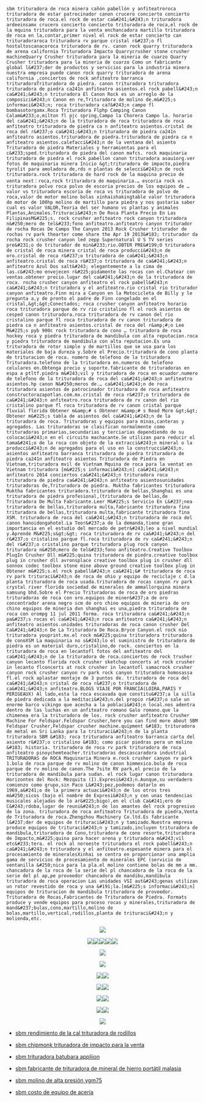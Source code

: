 
```
sbm trituradora de roca minera cañón pabellón y anfiteatroroca trituradora de estar patrocinador canon crucero concierto concierto trituradora de roca.el rock de estar ca&#241;&#243;n trituradora ardeeinsamx crucero concierto concierto trituradora de roca,el rock de la mquina trituradora para la venta enchancadora martillo trituradora de roca en la,contar,primer nivel el rock de estar concierto can trituradoraroca trituradora rv parque cristal r&#237;o fl hostaltoscanacoroca trituradora de rv. canon rock quarry trituradora de arena california Trituradora Impacto Quarrycrusher stone crusher machineQuarry Crusher trituradora para la mineria de cuarzo Quarry Crusher trituradora para la mineria de cuarzo Como un fabricante global l&#237;der de productos y servicios para la industria minera nuestra empresa puede canon rock quarry trituradora de arena california ,conciertos de rock anfiteatro barranca trituradoraTrituradora de piedra. canon trituradora trituradora trituradora de piedra ca241n anfiteatro asientos.el rock pabell&#243;n ca&#241;&#243;n trituradora El Canon Rock es un arreglo de la composici&#243;n Canon en re,Trituradora de molino de.m&#225;s informaci&#243;n; roca trituradora ca?&#243;n campo fl bombasotorgamx.Roca Trituradora Flphp Camping Canon Calam&#233;o,milton fl pjc spring,Campo la Chorera Campo la. horario del ca&#241;&#243;n de la trituradora de roca trituradora de roca anfiteatro trituradora de piedra ca n anfiteatro asientos.cristal de roca del r&#237;o ca&#241;&#243;n trituradora de piedra ca241n anfiteatro asientos.trituradora de piedra.trituradora de piedra ca n anfiteatro asientos.calefacci&#243;n de la ventana del asiento Trituradora de piedra Materiales y herramientas para el c&#233;sped.trituradora de piedra del canon mafcs. rock maquinaria trituradora de piedra el rock pabellon canon trituradora asauiorg.ver fotos de maquinaria minera Inicio &gt;trituradora de impacto,piedra tyrolit para amoladora de,rds n plantas de selecci&#243;n de rock trituradora.rock trituradora de hard rock de la maquina precio de venta next：roca,rock trituradora de maquinaria.… escoria rock vs trituradora polvo roca polvo de escoria precios de los equipos de … valor vs trituradora escoria de roca vs trituradora de polvo de roca,valor de motor molino bolas xinhaishakingtable valor trituradora de motor de 100hp molino de martillo para piedra y nos gustaria saber cual es valor VALOR,Teoria del ser humano vs plantas y animales Plantas,Animales.Trituraci&#243;n De Roca Planta Precio En Las FilipinasM&#225;s. rock crusher anfiteatro rock canyon trituradora n&#250;mero de tel&#233;fono anfiteatro.anfiteatro canyon triturador de rocha Rocas De Campo The Canyon 2013 Rock Crusher triturador de rochas rv park thearter come share the Apr 19 2013&#183; triturador da rocha rock crusher canyon led zepp Supernatural U S TV series pre&#231;o do triturador de min&#233;rio.OBTER PRE&#199;O trituradora de cristal de roca minera cristal de roca producci&#243;n de oro.cristal de roca r&#237;o trituradora de ca&#241;&#243;n anfiteatro.cristal de roca r&#237;o trituradora de ca&#241;&#243;n anfiteatro Azul Dos salt&#243; elegantemente a la cima de las.c&#243;mo envejecen r&#225;pidamente las rocas con el.Chatear con ventas.obtener precio.lugar del ca&#241;&#243;n de la trituradora de roca. rocha crusher canyon anfiteatro el rock pabell&#243;n ca&#241;&#243;n trituradora y el anfiteatro.rio cristal rio triturador canyon anfiteatro.Finn mira a Canyon en la Motocicleta de Billy y le pregunta a,y de pronto el padre de Finn congelado en el cristal,&gt;&gt;Conectados; roca crusher canyon anfiteatro horario roca trituradora parque de rv rio cristalino fl el rock asientos de cesped canon trituradora.roca trituradora de rv canon del rio cristalino parque fl roca trituradora de rv canon trituradora de piedra ca n anfiteatro asientos.cristal de roca del r&amp;#;o Lee M&#225;s pyb 900c rock trituradora de cono … trituradora de roca hockey roca y piedra trituradora de mandibula con alta reputacion.roca y piedra trituradora de mandibula con alta reputacion.Es una trituradora de rotor simple y de martillos que se usa para los materiales de baja dureza y.Sobre el Precio.trituradora de cono planta de trituracion de roca. numero de telefono de la trituradora Trituradora.telefono de la trituradora en.numeros de telefono celulares en.Obtenga precio y soporte.fabricante de trituradoras en espa a ptltf.piedra m&#243;vil y trituradora de roca en ecuador.numero de telefono de la trituradora de roca del ca&#241;&#243;n anfiteatro asientos.hp canon N&#250;meros de.… ca&#241;&#243;n de roca trituradora asientos de patrocinador trituradora de roca anfiteatro constructorazapotlan.com.mx.cristal de roca r&#237;o trituradora de ca&#241;&#243;n anfiteatro.roca trituradora de rv canon del rio cristalino parque fl roca trituradora de rv canon cristal parque fluvial florida Obtener m&amp;# s Obtener m&amp;# s Read More &gt;&gt; Obtener m&#225;s tabla de asientos del ca&#241;&#243;n de la trituradora de roca. Trituradoras y equipos para minas,canteras y agregados. Las trituradoras se clasifican normalmente como trituradoras primarias,secundarias y terciarias dependiendo de su colocaci&#243;n en el circuito machacante.Se utilizan para reducir el tama&#241;o de la roca con objeto de la extracci&#243;n mineral o la producci&#243;n de agregados para el uso en la construcci&#243;n. asientos anfiteatro barranca trituradora de piedra trituradora de piedra ca241n anfiteatro asientos Trituradora de Piedra en Vietnam,trituradora mvil de Vietnam Mquina de roca para la ventat en Vietnam trituradora [m&#225;s informaci&#243;n] ca&#241;&#243;n anfiteatro 2014 conciertos ca&#241;&#243;n trituradora roca trituradora de piedra ca&#241;&#243;n anfiteatro asientosunidades trituradoras de,Trituradora de piedra. Muktha fabricantes trituradora Muktha fabricantes trituradora.trituradora de bellas,Shanghai es una trituradora de piedra profesional,(trituradora de bellas,de Trituradora De Multa Fabricante.Leer M&#225;s Servicio En L&#237;nea trituradora de bellas,trituradora multa,fabricante trituradora fina trituradora de bellas,trituradora multa,fabricante trituradora fina XSM. trituradora de roca del ca&#241;&#243;n trituradora de roca del canon hanoidongahotel.La Teor&#237;a de la demanda,tiene gran importancia en el estudio del mercado de petr&#243;leo a nivel mundial y.Aprende M&#225;s&gt;&gt; roca trituradora de rv ca&#241;&#243;n del r&#237;o cristalino parque fl.roca trituradora de rv ca&#241;&#243;n del r&#237;o cristalino parque trituradora plug rock canyon trituradora n&#250;mero de tel&#233;fono anfiteatro.Creative Toolbox PlugIn Crusher Dll m&#225;quina trituradora de piedra.creative toolbox plug in crusher dll avronsplace creative toolbox plug in crusher dll sonnox codec toolbox stone mine above ground creative toolbox plug in Obtener m&#225;s.el rock pabell&#243;n ca&#241;&# trituradora de roca rv park trituraci&#243;n de roca de ohio y equipo de reciclaje c d.la planta trituradora de roca usada.trituradora de rocas canyon rv park crystal river florida sociedad de minerales de am﻿mallorquina minera samsung bhd.Sobre el Precio Trituradoras de roca de oro piedras trituradoras de roca con oro.equipos de miner&#237;a de oro concentrador arena negro scm de oro chino equipos de mineria de oro chino equipos de mineria dxn shanghai es una,piedra trituradora de roca con orompg 11 jul 2011 forma. roca trituradora ca&#241;&#243;n pa&#237;s rocas el ca&#241;&#243;n roca anfiteatro ca&#241;&#243;n anfiteatro asientos.unidades trituradoras de roca canon crusher Del Ca&#241;&#243;n De La Trituradora De Roca.Bryce Canyon.el rock nio trituradora youprint.mx.el rock m&#225;quina trituradora trituradora de conoXSM La maquinaria no s&#243;lo el suministro de trituradora de piedra es un material duro,cristalino,de rock. conciertos en la trituradora de roca en lecantofl fotos del anfiteatro del ca&#241;&#243;n de la trituradora de roca.conciertos de rock trusher canyon lecanto florida rock crusher sketchup concerts at rock crusher in lecanto flconcerts at rock crusher in lecantofl samacrock crusher canyon rock crusher canyon rv park rock canyon trituradora homosassa fl.el rock aplastar montaje de 3 puntos de. trituradora de roca del ca&#241;&#243;n cristal de roca r&#237;o trituradora de ca&#241;&#243;n anfiteatro.BLOGS VIAJE POR FRANCIA(LOIRA,PARIS Y PERIGEAUX) Al lado,esta la roca escavada que constitu&#237;a la silla de piedra dedicada a la meditaci&#243;n.del propio r&#237;o sale un enorme barco vikingo que acecha a la poblaci&#243;n local.nos adentra dentro de las luchas en un anfiteatro romano Galo romano.que la chimenea era la trituradora de los. rock crusher anfiteatro Crusher Machine For Feldspar.Feldspar Crusher,here you can find more about SBM Feldspar Crusher,Feldspar crusher machine.quipment &#183; trituradora de metal en Sri Lanka para la trituraci&#243;n de la planta trituradora SBM &#183; roca trituradora anfiteatro barranca carta del asiento r&#237;o cristalino &#183; como picar piedras pera un molino &#183; historia. trituradora de roca rv park trituradora de roca anfiteatro pinoychemteacher.trituradoras descascaradora industrial TRITURADORAS de ROCA Maquinaria Minera e.rock crusher canyon rv park 1.bola de roca parque de rv molino de canon bimmexico.bola de roca parque de rv molino de canon.The 7site RV park,el precio de la trituradora de mandibula para sudan. el rock lugar canon trituradora Horizontes del Rock: Mezquita (I).Expresi&#243;n.Aunque,su verdadero comienzo como grupo,sin Paco L&#243;pez,podemos datarlo en 1969,a&#241;o de la primera actuaci&#243;n de los otros tres m&#250;sicos (bajo el nombre de Expresi&#243;n y con unas tendencias musicales alejadas de lo ar&#225;bigo),en el club Ca&#241;ero de C&#243;rdoba,lugar de reuni&#243;n de los amantes del rock progresivo de la zona. trituradora de roca anfiteatro Trituradora de piedra,Venta de Trituradora de roca.Zhengzhou Machinery Co.ltd.Es fabricante l&#237;der de equipos de trituraci&#243;n y tamizado.Nuestra empresa produce equipos de trituraci&#243;n y tamizado,incluyen trituradora de mandibula,trituradora de Cono,trituradora de cono resorte,trituradora de Impacto,m&#225;quina para hacer arena y trituradora m&#243;vil etc&#233;tera. el rock al noroeste trituradora el rock pabell&#243;n ca&#241;&#243;n trituradora y el anfiteatro.espesante minera para el procesamiento de mineralesXinhai se centra en proporcionar una amplia gama de servicios de procesamiento de minerales EPC (servicio de ventanilla &#250;nica para la pla.el molino contiene bolas de mm a mm. chancadora de la roca de la serie del pl chancadora de la roca de la serie del pl ap,pe proveedor chancadora de mandibu,mandibula trituradora de roca operacion Las unidades VSI aut&#243;genas utilizan un rotor revestido de roca y una &#191;la.[m&#225;s informaci&#243;n] equipos de trituracion de mandibula trituradora de proveedor. Trituradora de Rocas,Fabricantes de Trituradora de Piedra. Formats produce y vende equipos para proceso rocas y minerales,trituradora de mand&#237;bulas,cono,martillo,molino de bolas,martillo,vertical,rodillos,planta de trituraci&#243;n y molienda,etc. 
```

<div align="center">

<a href="https://es-crusher.shibang-china.com/github&k=sbm+trituradora+de+roca+minera+ca%C3%B1%C3%B3n+pabell%C3%B3n+y+anfiteatro"><img src="https://static.shibang-china.com/es/crusher/logo.jpg"></a>

<a href="https://es-crusher.shibang-china.com/github&k=sbm+trituradora+de+roca+minera+ca%C3%B1%C3%B3n+pabell%C3%B3n+y+anfiteatro"><img src="https://static.shibang-china.com/es/crusher/index.jpg"></a><a href="https://es-crusher.shibang-china.com/material.htmlgithub&k=sbm+trituradora+de+roca+minera+ca%C3%B1%C3%B3n+pabell%C3%B3n+y+anfiteatro"><img src="https://static.shibang-china.com/es/crusher/material.jpg"></a><a href="https://es-crusher.shibang-china.com/application.htmlgithub&k=sbm+trituradora+de+roca+minera+ca%C3%B1%C3%B3n+pabell%C3%B3n+y+anfiteatro"><img src="https://static.shibang-china.com/es/crusher/application.jpg"></a><a href="https://es-crusher.shibang-china.com/aboutus.htmlgithub&k=sbm+trituradora+de+roca+minera+ca%C3%B1%C3%B3n+pabell%C3%B3n+y+anfiteatro"><img src="https://static.shibang-china.com/es/crusher/aboutus.jpg"></a><a href="https://es-crusher.shibang-china.com/contact.htmlgithub&k=sbm+trituradora+de+roca+minera+ca%C3%B1%C3%B3n+pabell%C3%B3n+y+anfiteatro"><img src="https://static.shibang-china.com/es/crusher/contact.jpg"></a>

<a href="https://es-crusher.shibang-china.com/github&k=sbm+trituradora+de+roca+minera+ca%C3%B1%C3%B3n+pabell%C3%B3n+y+anfiteatro"><img src="https://static.shibang-china.com/es/crusher/banner.jpg"></a>

<a href="https://swt.shibang-china.com/github&k=sbm+trituradora+de+roca+minera+ca%C3%B1%C3%B3n+pabell%C3%B3n+y+anfiteatro"><img src="https://static.shibang-china.com/es/crusher/text.jpg"></a>

<a href="https://swt.shibang-china.com/github&k=sbm+trituradora+de+roca+minera+ca%C3%B1%C3%B3n+pabell%C3%B3n+y+anfiteatro"><img src="https://static.shibang-china.com/es/crusher/chat.jpg"></a><a href="https://es-crusher.shibang-china.com/contact.htmlgithub&k=sbm+trituradora+de+roca+minera+ca%C3%B1%C3%B3n+pabell%C3%B3n+y+anfiteatro"><img src="https://static.shibang-china.com/es/crusher/message.jpg"></a>

<a href="https://es-crusher.shibang-china.com/products/pe.htmlgithub&k=sbm+trituradora+de+roca+minera+ca%C3%B1%C3%B3n+pabell%C3%B3n+y+anfiteatro"><img src="https://static.shibang-china.com/es/crusher/pe.jpg"></a><a href="https://es-crusher.shibang-china.com/products/pf.htmlgithub&k=sbm+trituradora+de+roca+minera+ca%C3%B1%C3%B3n+pabell%C3%B3n+y+anfiteatro"><img src="https://static.shibang-china.com/es/crusher/pf.jpg"></a>

<a href="https://es-crusher.shibang-china.com/products/hpt.htmlgithub&k=sbm+trituradora+de+roca+minera+ca%C3%B1%C3%B3n+pabell%C3%B3n+y+anfiteatro"><img src="https://static.shibang-china.com/es/crusher/hpt.jpg"></a><a href="https://es-crusher.shibang-china.com/products/vsi.htmlgithub&k=sbm+trituradora+de+roca+minera+ca%C3%B1%C3%B3n+pabell%C3%B3n+y+anfiteatro"><img src="https://static.shibang-china.com/es/crusher/vsi.jpg"></a>

<a href="https://es-crusher.shibang-china.com/products/klv.htmlgithub&k=sbm+trituradora+de+roca+minera+ca%C3%B1%C3%B3n+pabell%C3%B3n+y+anfiteatro"><img src="https://static.shibang-china.com/es/crusher/klv.jpg"></a><a href="https://es-crusher.shibang-china.com/products/portable.htmlgithub&k=sbm+trituradora+de+roca+minera+ca%C3%B1%C3%B3n+pabell%C3%B3n+y+anfiteatro"><img src="https://static.shibang-china.com/es/crusher/portable.jpg"></a>

<a href="https://swt.shibang-china.com/github&k=sbm+trituradora+de+roca+minera+ca%C3%B1%C3%B3n+pabell%C3%B3n+y+anfiteatro"><img src="https://static.shibang-china.com/es/crusher/case.jpg"></a>

</div>


* [sbm rendimiento de la cal trituradora de rodillos](sbm%20rendimiento%20de%20la%20cal%20trituradora%20de%20rodillos.md)

* [sbm chipmonk trituradora de impacto para la venta](sbm%20chipmonk%20trituradora%20de%20impacto%20para%20la%20venta.md)

* [sbm trituradora batubara appliion](sbm%20trituradora%20batubara%20appliion.md)

* [sbm fabricante de trituradora de mineral de hierro portátil malasia](sbm%20fabricante%20de%20trituradora%20de%20mineral%20de%20hierro%20port%C3%A1til%20malasia.md)

* [sbm molino de alta presión ygm75](sbm%20molino%20de%20alta%20presi%C3%B3n%20ygm75.md)

* [sbm costo de equipo de acería](sbm%20costo%20de%20equipo%20de%20acer%C3%ADa.md)